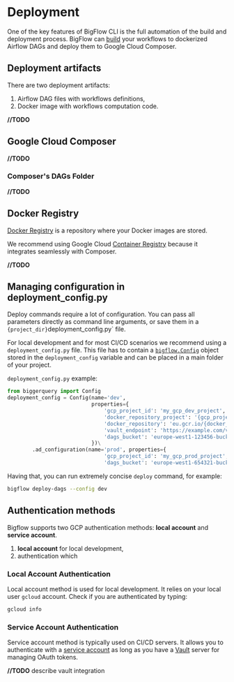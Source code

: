 # Deployment

One of the key features of BigFlow CLI is the full automation of the build and deployment process.
BigFlow can [build](project_setup_and_build.md) your workflows
to dockerized Airflow DAGs and deploy them to Google Cloud Composer.

## Deployment artifacts
There are two deployment artifacts:

1. Airflow DAG files with workflows definitions,
1. Docker image with workflows computation code.

**//TODO** 

## Google Cloud Composer

**//TODO** 

### Composer's DAGs Folder

**//TODO** 

## Docker Registry

[Docker Registry](https://docs.docker.com/registry/) is a repository
where your Docker images are stored.

We recommend using Google Cloud [Container Registry](https://cloud.google.com/container-registry)
because it integrates seamlessly with Composer. 

**//TODO** 

## Managing configuration in deployment_config.py

Deploy commands require a lot of configuration. You can pass all parameters directly as command line arguments,
or save them in a `{project_dir}`deployment_config.py` file.

For local development and for most CI/CD scenarios we recommend using a `deployment_config.py` file.
This file has to contain a [`bigflow.Config`](configuration.md) 
object stored in the `deployment_config` variable
and can be placed in a main folder of your project.

`deployment_config.py` example:

```python
from biggerquery import Config
deployment_config = Config(name='dev',                    
                           properties={
                               'gcp_project_id': 'my_gcp_dev_project',
                               'docker_repository_project': '{gcp_project_id}',
                               'docker_repository': 'eu.gcr.io/{docker_repository_project}/my-project',
                               'vault_endpoint': 'https://example.com/vault',
                               'dags_bucket': 'europe-west1-123456-bucket'
                           })\
        .ad_configuration(name='prod', properties={
                               'gcp_project_id': 'my_gcp_prod_project',
                               'dags_bucket': 'europe-west1-654321-bucket'})
``` 

Having that, you can run extremely concise `deploy` command, for example:  

```bash 
bigflow deploy-dags --config dev
```

## Authentication methods

Bigflow supports two GCP authentication methods: **local account** and **service account**.

1. **local account** for local development, 
2.  authentication which 

### Local Account Authentication

Local account method is used for local development.
It relies on your local user `gcloud` account.
Check if you are authenticated by typing:

```bash
gcloud info
```  

### Service Account Authentication

Service account method is typically used on CI/CD servers.
It allows you to authenticate with a [service account](https://cloud.google.com/iam/docs/service-accounts) 
as long as you have a [Vault](https://www.vaultproject.io/) server for managing OAuth tokens.

**//TODO** describe vault integration